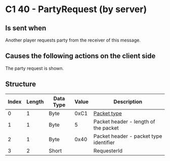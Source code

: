 # C1 40 - PartyRequest (by server)

## Is sent when

Another player requests party from the receiver of this message.

## Causes the following actions on the client side

The party request is shown.

## Structure

| Index | Length | Data Type | Value | Description |
|-------|--------|-----------|-------|-------------|
| 0 | 1 |   Byte   | 0xC1  | [Packet type](PacketTypes.md) |
| 1 | 1 |    Byte   |   5   | Packet header - length of the packet |
| 2 | 1 |    Byte   | 0x40  | Packet header - packet type identifier |
| 3 | 2 | Short |  | RequesterId |